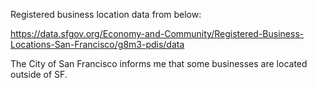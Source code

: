 Registered business location data from below:

https://data.sfgov.org/Economy-and-Community/Registered-Business-Locations-San-Francisco/g8m3-pdis/data

The City of San Francisco informs me that some businesses are located
outside of SF.
